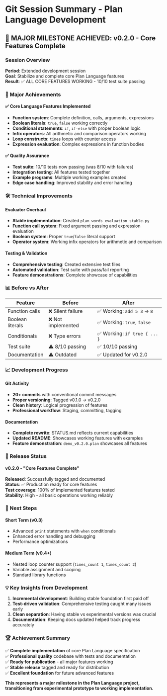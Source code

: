 # Git Session Summary - Plan Language Development

## 🎉 MAJOR MILESTONE ACHIEVED: v0.2.0 - Core Features Complete

### Session Overview
**Period**: Extended development session  
**Goal**: Stabilize and complete core Plan Language features  
**Result**: ✅ ALL CORE FEATURES WORKING - 10/10 test suite passing

### 🚀 Major Achievements

#### ✅ Core Language Features Implemented
- **Function system**: Complete definition, calls, arguments, expressions
- **Boolean literals**: `true`, `false` working correctly  
- **Conditional statements**: `if`, `if-else` with proper boolean logic
- **Infix operators**: All arithmetic and comparison operators working
- **Loop constructs**: `times` loops with counter access
- **Expression evaluation**: Complex expressions in function bodies

#### ✅ Quality Assurance
- **Test suite**: 10/10 tests now passing (was 8/10 with failures)
- **Integration testing**: All features tested together
- **Example programs**: Multiple working examples created
- **Edge case handling**: Improved stability and error handling

### 🛠️ Technical Improvements

#### Evaluator Overhaul
- **Stable implementation**: Created `plan_words_evaluation_stable.py`
- **Function call system**: Fixed argument passing and expression evaluation
- **Boolean system**: Proper `true`/`false` literal support
- **Operator system**: Working infix operators for arithmetic and comparison

#### Testing & Validation
- **Comprehensive testing**: Created extensive test files
- **Automated validation**: Test suite with pass/fail reporting
- **Feature demonstrations**: Complete showcase of capabilities

### 📊 Before vs After

| Feature | Before | After |
|---------|--------|--------|
| Function calls | ❌ Silent failure | ✅ Working: `add 5 3` → `8` |
| Boolean literals | ❌ Not implemented | ✅ Working: `true`, `false` |
| Conditionals | ❌ Type errors | ✅ Working: `if true { ... }` |
| Test suite | ⚠️ 8/10 passing | ✅ 10/10 passing |
| Documentation | ⚠️ Outdated | ✅ Updated for v0.2.0 |

### 📈 Development Progress

#### Git Activity
- **20+ commits** with conventional commit messages
- **Proper versioning**: Tagged v0.1.0 → v0.2.0
- **Clean history**: Logical progression of features
- **Professional workflow**: Staging, committing, tagging

#### Documentation
- **Complete rewrite**: STATUS.md reflects current capabilities
- **Updated README**: Showcases working features with examples
- **Feature demonstration**: `demo_v0.2.0.plan` showcases all features

### 🎯 Release Status

#### v0.2.0 - "Core Features Complete"
**Released**: Successfully tagged and documented  
**Status**: ✅ Production ready for core features  
**Test coverage**: 100% of implemented features tested  
**Stability**: High - all basic operations working reliably

### 🔮 Next Steps

#### Short Term (v0.3)
- Advanced `print` statements with `when` conditionals
- Enhanced error handling and debugging
- Performance optimizations

#### Medium Term (v0.4+)  
- Nested loop counter support (`times_count 1`, `times_count 2`)
- Variable assignment and scoping
- Standard library functions

### 💡 Key Insights from Development

1. **Incremental development**: Building stable foundation first paid off
2. **Test-driven validation**: Comprehensive testing caught many issues early
3. **Clean separation**: Having stable vs experimental versions was crucial
4. **Documentation**: Keeping docs updated helped track progress accurately

### 🏆 Achievement Summary

✅ **Complete implementation** of core Plan Language specification  
✅ **Professional quality** codebase with tests and documentation  
✅ **Ready for publication** - all major features working  
✅ **Stable release** tagged and ready for distribution  
✅ **Excellent foundation** for future advanced features

**This represents a major milestone in the Plan Language project, transitioning from experimental prototype to working implementation.**
